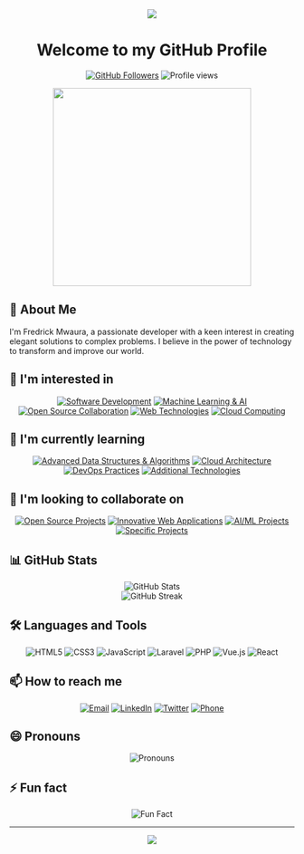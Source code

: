 <div align="center">
  <img src="https://capsule-render.vercel.app/api?type=waving&color=gradient&height=200&section=header&text=Fredrick%20Mwaura&fontSize=80&fontAlignY=35&animation=fadeIn" />
</div>

<h1 align="center">Welcome to my GitHub Profile</h1>

<p align="center">
  <a href="https://github.com/fredrick-mwaura"><img src="https://img.shields.io/github/followers/fredrick-mwaura?label=Followers&style=social" alt="GitHub Followers" /></a>
  <img src="https://komarev.com/ghpvc/?username=fredrick-mwaura&label=Profile%20views&color=0e75b6&style=flat" alt="Profile views" />
</p>

<div align="center">
  <img src="https://media.giphy.com/media/qgQUggAC3Pfv687qPC/giphy.gif" width="350" />
</div>

## 👋 About Me

I'm Fredrick Mwaura, a passionate developer with a keen interest in creating elegant solutions to complex problems. I believe in the power of technology to transform and improve our world.

## 👀 I'm interested in
<p align="center">
  <a href="#"><img src="https://img.shields.io/badge/Software_Development-8B5CF6?style=for-the-badge&logoColor=white" alt="Software Development" /></a>
  <a href="#"><img src="https://img.shields.io/badge/Machine_Learning_&_AI-D946EF?style=for-the-badge&logoColor=white" alt="Machine Learning & AI" /></a>
  <a href="#"><img src="https://img.shields.io/badge/Open_Source_Collaboration-F97316?style=for-the-badge&logoColor=white" alt="Open Source Collaboration" /></a>
  <a href="#"><img src="https://img.shields.io/badge/Web_Technologies-0EA5E9?style=for-the-badge&logoColor=white" alt="Web Technologies" /></a>
  <a href="#"><img src="https://img.shields.io/badge/Cloud_Computing-9b87f5?style=for-the-badge&logoColor=white" alt="Cloud Computing" /></a>
</p>

## 🌱 I'm currently learning
<p align="center">
  <a href="#"><img src="https://img.shields.io/badge/Advanced_Data_Structures_&_Algorithms-E5DEFF?style=for-the-badge&logo=codecademy&logoColor=000000" alt="Advanced Data Structures & Algorithms" /></a>
  <a href="#"><img src="https://img.shields.io/badge/Cloud_Architecture-D3E4FD?style=for-the-badge&logo=amazon-aws&logoColor=000000" alt="Cloud Architecture" /></a>
  <a href="#"><img src="https://img.shields.io/badge/DevOps_Practices-FFDEE2?style=for-the-badge&logo=docker&logoColor=000000" alt="DevOps Practices" /></a>
  <a href="#"><img src="https://img.shields.io/badge/Additional_Technologies-FDE1D3?style=for-the-badge&logo=coursera&logoColor=000000" alt="Additional Technologies" /></a>
</p>

## 💞️ I'm looking to collaborate on
<p align="center">
  <a href="#"><img src="https://img.shields.io/badge/Open_Source_Projects-F2FCE2?style=for-the-badge&logo=github&logoColor=000000" alt="Open Source Projects" /></a>
  <a href="#"><img src="https://img.shields.io/badge/Innovative_Web_Applications-FEF7CD?style=for-the-badge&logo=react&logoColor=000000" alt="Innovative Web Applications" /></a>
  <a href="#"><img src="https://img.shields.io/badge/AI/ML_Projects-FEC6A1?style=for-the-badge&logo=tensorflow&logoColor=000000" alt="AI/ML Projects" /></a>
  <a href="#"><img src="https://img.shields.io/badge/Specific_Projects-F1F0FB?style=for-the-badge&logo=hackster&logoColor=000000" alt="Specific Projects" /></a>
</p>

## 📊 GitHub Stats

<div align="center">
  <img src="https://github-readme-stats.vercel.app/api?username=fredrick-mwaura&show_icons=true&theme=radical" alt="GitHub Stats" /> <br/>
  <img src="https://github-readme-streak-stats.herokuapp.com/?user=fredrick-mwaura&theme=radical" alt="GitHub Streak" />

</div>

## 🛠️ Languages and Tools

<p align="center">
  <img src="https://img.shields.io/badge/HTML5-E34F26?style=for-the-badge&logo=html5&logoColor=white" alt="HTML5" />
  <img src="https://img.shields.io/badge/CSS3-1572B6?style=for-the-badge&logo=css3&logoColor=white" alt="CSS3" />
  <img src="https://img.shields.io/badge/JavaScript-F7DF1E?style=for-the-badge&logo=javascript&logoColor=black" alt="JavaScript" />
  <img src="https://img.shields.io/badge/Laravel-E14B32?style=for-the-badge&logo=laravel&logoColor=white" alt="Laravel" />
  <img src="https://img.shields.io/badge/PHP-777BB4?style=for-the-badge&logo=php&logoColor=white" alt="PHP" />
  <img src="https://img.shields.io/badge/Vue.js-4FC08D?style=for-the-badge&logo=vue.js&logoColor=white" alt="Vue.js" />
  <img src="https://img.shields.io/badge/React-20232A?style=for-the-badge&logo=react&logoColor=61DAFB" alt="React" />
  <!-- Add more technologies you work with -->
</p>

## 📫 How to reach me
<p align="center">
  <a href="mailto:fredrickmwaura691@gmail.com"><img src="https://img.shields.io/badge/Email-D14836?style=for-the-badge&logo=gmail&logoColor=white" alt="Email" /></a>
  <a href="https://linkedin.com/in/fredrick-mwaura"><img src="https://img.shields.io/badge/LinkedIn-0077B5?style=for-the-badge&logo=linkedin&logoColor=white" alt="LinkedIn" /></a>
  <a href="https://twitter.com/freddy3390"><img src="https://img.shields.io/badge/Twitter-1DA1F2?style=for-the-badge&logo=twitter&logoColor=white" alt="Twitter" /></a>
  <a href="tel:+15551234567"><img src="https://img.shields.io/badge/Phone-34b7f1?style=for-the-badge&logo=phone&logoColor=white" alt="Phone" /></a>
  <!-- Add more contact methods as needed -->
</p>

## 😄 Pronouns
<p align="center">
  <img src="https://img.shields.io/badge/He-Him-7E69AB?style=for-the-badge" alt="Pronouns" />
</p>

## ⚡ Fun fact
<p align="center">
  <img src="https://img.shields.io/badge/I once taught myself to juggle spoons-6E59A5?style=for-the-badge" alt="Fun Fact" />
</p>

---

<div align="center">
  <img src="https://capsule-render.vercel.app/api?type=waving&color=gradient&height=100&section=footer" />
</div>

<!---
fredrick-mwaura/fredrick-mwaura is a ✨ special ✨ repository because its `README.md` (this file) appears on your GitHub profile.
You can click the Preview link to take a look at your changes.
--->
